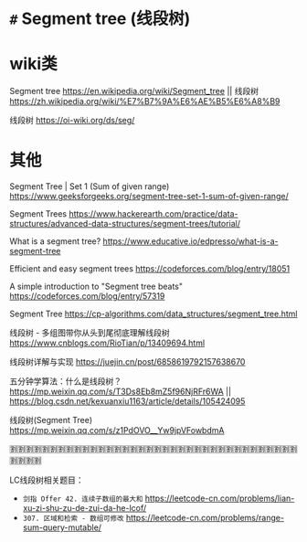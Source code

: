 
# `#` Segment tree (线段树)

# wiki类

Segment tree https://en.wikipedia.org/wiki/Segment_tree || 线段树 https://zh.wikipedia.org/wiki/%E7%B7%9A%E6%AE%B5%E6%A8%B9

线段树 https://oi-wiki.org/ds/seg/

# 其他

Segment Tree | Set 1 (Sum of given range) https://www.geeksforgeeks.org/segment-tree-set-1-sum-of-given-range/

Segment Trees https://www.hackerearth.com/practice/data-structures/advanced-data-structures/segment-trees/tutorial/

What is a segment tree? https://www.educative.io/edpresso/what-is-a-segment-tree

Efficient and easy segment trees https://codeforces.com/blog/entry/18051

A simple introduction to "Segment tree beats" https://codeforces.com/blog/entry/57319

Segment Tree https://cp-algorithms.com/data_structures/segment_tree.html

线段树 - 多组图带你从头到尾彻底理解线段树 https://www.cnblogs.com/RioTian/p/13409694.html

线段树详解与实现 https://juejin.cn/post/6858619792157638670

五分钟学算法：什么是线段树？ https://mp.weixin.qq.com/s/T3Ds8Eb8mZ5f96NjRFr6WA || https://blog.csdn.net/kexuanxiu1163/article/details/105424095

线段树(Segment Tree) https://mp.weixin.qq.com/s/z1PdOVO__Yw9jpVFowbdmA

:u5272::u5272::u5272::u5272::u5272::u5272::u5272::u5272::u5272::u5272::u5272::u5272::u5272::u5272::u5272::u5272::u5272::u5272::u5272::u5272::u5272::u5272::u5272::u5272::u5272::u5272::u5272::u5272::u5272::u5272::u5272::u5272::u5272::u5272::u5272::u5272::u5272::u5272::u5272::u5272:

LC线段树相关题目：
- `剑指 Offer 42. 连续子数组的最大和` https://leetcode-cn.com/problems/lian-xu-zi-shu-zu-de-zui-da-he-lcof/
- `307. 区域和检索 - 数组可修改` https://leetcode-cn.com/problems/range-sum-query-mutable/
